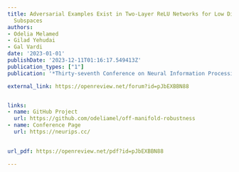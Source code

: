 ```yaml
---
title: Adversarial Examples Exist in Two-Layer ReLU Networks for Low Dimensional Linear
  Subspaces
authors:
- Odelia Melamed
- Gilad Yehudai
- Gal Vardi
date: '2023-01-01'
publishDate: '2023-12-11T01:16:17.549413Z'
publication_types: ["1"]
publication: '*Thirty-seventh Conference on Neural Information Processing Systems*'

external_link: https://openreview.net/forum?id=pJbEXBBN88


links:
- name: GitHub Project
  url: https://github.com/odeliamel/off-manifold-robustness
- name: Conference Page
  url: https://neurips.cc/

  
url_pdf: https://openreview.net/pdf?id=pJbEXBBN88

---
```

